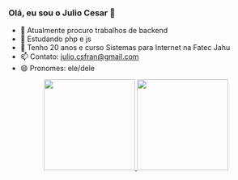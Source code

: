 ### Olá, eu sou o Julio Cesar 👋

- 🔭 Atualmente procuro trabalhos de backend
- 🌱 Estudando php e js
- 💬 Tenho 20 anos e curso Sistemas para Internet na Fatec Jahu
- 📫 Contato: julio.csfran@gmail.com
- 😄 Pronomes: ele/dele

<!--  -->
<div align="center">
  <a href="https://github.com/jcsfran">
  <img height="180em" src="https://github-readme-stats.vercel.app/api?username=jcsfran&show_icons=true&theme=dark&include_all_commits=true&count_private=true"/>
  <img height="180em" src="https://github-readme-stats.vercel.app/api/top-langs/?username=jcsfran&layout=compact&langs_count=7&theme=dark"/>
</div>
